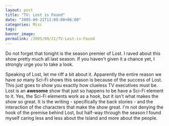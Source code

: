 ```yaml
---
layout: post
title: "TV: Lost is Found"
date: "2005-09-21T11:09:00+06:00"
categories: Misc 
tags: 
banner_image: 
permalink: /2005/09/21/TV-Lost-is-Found
---
```


Do not forget that tonight is the season premier of Lost. I raved about this show pretty much all last season. If you haven't given it a chance yet, I strongly urge you to take a look.

Speaking of Lost, let me riff a bit about it. Apparently the entire reason we have <i>so</i> many Sci-Fi shows this season is because of the success of Lost. This just goes to show you exactly how clueless TV executives must be. Lost is an <b>awesome</b> show that just so happens to be have a Sci-Fi element to it. Yes, the Sci-Fi elements work as a hook, but it isn't what makes the show so great. It is the writing - specifically the back stories - and the interaction of the characters that make the show great. I'm not denying the hook of the premise behind Lost, but half-way through the season I found myself caring less and less about the Island and more about the people.